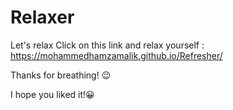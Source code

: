 # Relaxer
Let's relax
Click on this link and relax yourself : https://mohammedhamzamalik.github.io/Refresher/

Thanks for breathing! 😉

I hope you liked it!😀
